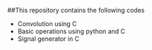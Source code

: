 ##This repository contains the following codes
- Convolution using C 
- Basic operations using python and C
- Signal generator in C
